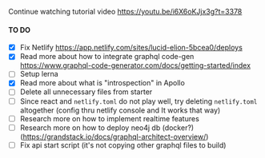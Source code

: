 Continue watching tutorial video https://youtu.be/i6X6oKJjx3g?t=3378

#### TO DO

- [x] Fix Netlify https://app.netlify.com/sites/lucid-elion-5bcea0/deploys
- [x] Read more about how to integrate graphql code-gen https://www.graphql-code-generator.com/docs/getting-started/index
- [ ] Setup lerna
- [x] Read more about what is "introspection" in Apollo
- [ ] Delete all unnecessary files from starter
- [ ] Since react and `netlify.toml` do not play well, try deleting `netlify.toml` altogether (config thru netlify console and It works that way)
- [ ] Research more on how to implement realtime features
- [ ] Research more on how to deploy neo4j db (docker?) (https://grandstack.io/docs/graphql-architect-overview/)
- [ ] Fix api start script (it's not copying other graphql files to build)
